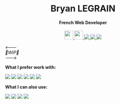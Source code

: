 <h1 align='center'> Bryan LEGRAIN </h1>

<h4 align='center'>French Web Developer</h4>

<p align='center'>
    <a href="/files/CV_BRYAN_LEGRAIN_DEVELOPPEUR_.NET.pdf">
        <img height="28" src="https://img.shields.io/badge/MY-RESUME-gold">
    </a>
    <a href="https://brylegrain.netlify.app/">
        <img height="28" src="https://img.shields.io/badge/MY-PORTFOLIO-black">
    </a>
    <a href="https://www.codewars.com/users/BryanLeg">
        <img src="https://img.shields.io/badge/Codewars-B1361E?style=for-the-badge&logo=Codewars&logoColor=white">
    </a>
    <a href="mailto:brylegrain@gmail.com">
        <img src="https://img.shields.io/badge/Gmail-D14836?style=for-the-badge&logo=gmail&logoColor=white">
    <a href="https://www.linkedin.com/in/bryan-legrain-937001226/">
        <img src="https://img.shields.io/badge/LinkedIn-0077B5?style=for-the-badge&logo=linkedin&logoColor=white">
    </a>
</p>

<p style="font-style: italic">
<---</br>
🚧WIP🚧</br>
--->
</p>

<p style="font-weight: bold">What I prefer work with:</p>
<p>
    <a>
        <img src="https://img.shields.io/badge/.NET-5C2D91?style=for-the-badge&logo=.net&logoColor=white">
    </a>
    <a>
        <img src="https://img.shields.io/badge/react-%2320232a.svg?style=for-the-badge&logo=react&logoColor=%2361DAFB">
    </a>
    <a>
        <img src="https://img.shields.io/badge/node.js-6DA55F?style=for-the-badge&logo=node.js&logoColor=white">
    </a>
    <a>
        <img src="https://img.shields.io/badge/nestjs-%23E0234E.svg?style=for-the-badge&logo=nestjs&logoColor=white">
    </a>
    <a>
        <img src="https://img.shields.io/badge/PostgreSQL-316192?style=for-the-badge&logo=postgresql&logoColor=white">
    </a>
    <a>
        <img src="https://img.shields.io/badge/Python-3776AB?style=for-the-badge&logo=python&logoColor=white">
    </a>
</p>

<p style="font-weight: bold">What I can also use:</p>
<p>
    <a>
        <img src="https://img.shields.io/badge/express.js-%23404d59.svg?style=for-the-badge&logo=express&logoColor=%2361DAFB">
    </a>
    <a>
        <img src="https://img.shields.io/badge/MongoDB-4EA94B?style=for-the-badge&logo=mongodb&logoColor=white">
    </a>
    <a>
        <img src="https://img.shields.io/badge/symfony-%23000000.svg?style=for-the-badge&logo=symfony&logoColor=white">
    </a>
    <a>
        <img src="https://img.shields.io/badge/WordPress-%23117AC9.svg?style=for-the-badge&logo=WordPress&logoColor=white">
    </a>
</p>
    

<!--

**BryanLeg/BryanLeg** is a ✨ _special_ ✨ repository because its `README.md` (this file) appears on your GitHub profile.

Here are some ideas to get you started:

- 🔭 I’m currently working on ...
- 🌱 I’m currently learning ...
- 👯 I’m looking to collaborate on ...
- 🤔 I’m looking for help with ...
- 💬 Ask me about ...
- 📫 How to reach me: ...
- 😄 Pronouns: ...
- ⚡ Fun fact: ...
-->
